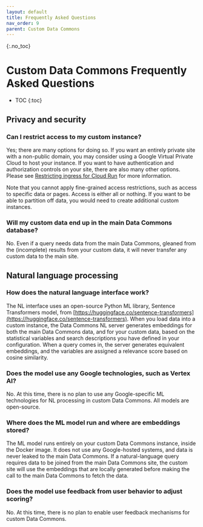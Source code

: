 ```yaml
---
layout: default
title: Frequently Asked Questions
nav_order: 9
parent: Custom Data Commons
---
```


{:.no_toc}
# Custom Data Commons Frequently Asked Questions

* TOC
{:toc}

## Privacy and security

### Can I restrict access to my custom instance?

Yes; there are many options for doing so. If you want an entirely private site with a non-public domain, you may consider using a Google Virtual Private Cloud to host your instance. If you want to have authentication and authorization controls on your site, there are also many other options. Please see [Restricting ingress for Cloud Run](https://cloud.google.com/run/docs/securing/ingress) for more information. 

Note that you cannot apply fine-grained access restrictions, such as access to specific data or pages. Access is either all or nothing. If you want to be able to partition off data, you would need to create additional custom instances.

### Will my custom data end up in the main Data Commons database?

No. Even if a query needs data from the main Data Commons, gleaned from the (incomplete) results from your custom data, it will never transfer any custom data to the main site.

## Natural language processing

### How does the natural language interface work?

The NL interface uses an open-source Python ML library, Sentence Transformers model, from [https://huggingface.co/sentence-transformers](https://huggingface.co/sentence-transformers). When you load data into a custom instance, the Data Commons NL server generates embeddings for both the main Data Commons data, and for your custom data, based on the statistical variables and search descriptions you have defined in your configuration. When a query comes in, the server generates equivalent embeddings, and the variables are assigned a relevance score based on cosine similarity. 

### Does the model use any Google technologies, such as Vertex AI?

No. At this time, there is no plan to use any Google-specific ML technologies for NL processing in custom Data Commons. All models are open-source.

### Where does the ML model run and where are embeddings stored?

The ML model runs entirely on your custom Data Commons instance, inside the Docker image. It does not use any Google-hosted systems, and data is never leaked to the main Data Commons. If a natural-language query requires data to be joined from the main Data Commons site, the custom site will use the embeddings that are locally generated before making the call to the main Data Commons to fetch the data.

### Does the model use feedback from user behavior to adjust scoring?

No. At this time, there is no plan to enable user feedback mechanisms for custom Data Commons.